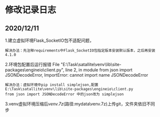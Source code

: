 # 修改记录日志

## 2020/12/11

1.建立虚拟环境Flask_SocketIO包不适配问题，
```
解决办法：先注释requirements中Flask_SocketIO包指定版本安装默认版本，之后再安装4.1.0
```

2.环境包配置后运行报错
File "E:\Task\satallite\venv\lib\site-packages\engineio\client.py", line 2, in module from json import JSONDecodeError,
ImportError: cannot import name JSONDecodeError
```
解决办法：虚拟环境中pip install simplejson,配置 E:\Task\satallite\venv\lib\site-packages\engineio\client.py
from json import JSONDecodeError 中的json改为 simplejson
```
3.venv虚拟环境压缩后*venv.7z*(路径:mydata\venv.7z)上传git，文件夹依旧不同步